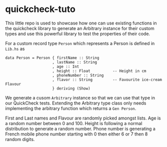 # quickcheck-tuto

This little repo is used to showcase how one can use existing functions in the quickcheck library to generate an Arbitrary instance for their custom types and use this powerful library to test the properties of their code.

For a custom record type `Person` which represents a Person is defined in `Lib.hs` as
```
data Person = Person { firstName :: String
                     , lastName :: String
                     , age :: Int
                     , height :: Float          -- Height in cm
                     , phoneNumber :: String
                     , flavor :: String         -- Favourite ice-cream Flavour
                     } deriving (Show)
``` 
We generate a cusom `Arbitrary` instance so that we can use that type in our QuickCheck tests. Extending the Arbitrary type class only needs implementing the arbitrary function which returns a `Gen Person`. 

First and Last names and Flavour are randomly picked amongst lists.
Age is a random number between 0 and 100.
Height is following a normal distribution to generate a random number.
Phone number is generating a French mobile phone number starting with 0 then either 6 or 7 then 8 random digits.


